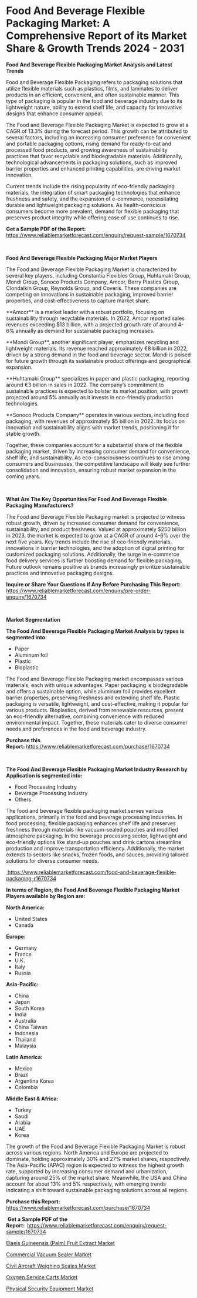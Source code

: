 <p><h1>Food And Beverage Flexible Packaging Market: A Comprehensive Report of its Market Share & Growth Trends 2024 - 2031</h1></p><p><strong>Food And Beverage Flexible Packaging Market Analysis and Latest Trends</strong></p>
<p><p>Food and Beverage Flexible Packaging refers to packaging solutions that utilize flexible materials such as plastics, films, and laminates to deliver products in an efficient, convenient, and often sustainable manner. This type of packaging is popular in the food and beverage industry due to its lightweight nature, ability to extend shelf life, and capacity for innovative designs that enhance consumer appeal.</p><p>The Food and Beverage Flexible Packaging Market is expected to grow at a CAGR of 13.3% during the forecast period. This growth can be attributed to several factors, including an increasing consumer preference for convenient and portable packaging options, rising demand for ready-to-eat and processed food products, and growing awareness of sustainability practices that favor recyclable and biodegradable materials. Additionally, technological advancements in packaging solutions, such as improved barrier properties and enhanced printing capabilities, are driving market innovation. </p><p>Current trends include the rising popularity of eco-friendly packaging materials, the integration of smart packaging technologies that enhance freshness and safety, and the expansion of e-commerce, necessitating durable and lightweight packaging solutions. As health-conscious consumers become more prevalent, demand for flexible packaging that preserves product integrity while offering ease of use continues to rise.</p></p>
<p><strong>Get a Sample PDF of the Report:&nbsp;</strong> <a href="https://www.reliablemarketforecast.com/enquiry/request-sample/1670734?utm_campaign=1167&utm_medium=2&utm_source=Github&utm_content=ia&utm_term=13102024&utm_id=food-and-beverage-flexible-packaging">https://www.reliablemarketforecast.com/enquiry/request-sample/1670734</a></p>
<p>&nbsp;</p>
<p><strong>Food And Beverage Flexible Packaging Major Market Players</strong></p>
<p><p>The Food and Beverage Flexible Packaging Market is characterized by several key players, including Constantia Flexibles Group, Huhtamaki Group, Mondi Group, Sonoco Products Company, Amcor, Berry Plastics Group, Clondalkin Group, Reynolds Group, and Coveris. These companies are competing on innovations in sustainable packaging, improved barrier properties, and cost-effectiveness to capture market share.</p><p>**Amcor** is a market leader with a robust portfolio, focusing on sustainability through recyclable materials. In 2022, Amcor reported sales revenues exceeding $13 billion, with a projected growth rate of around 4-6% annually as demand for sustainable packaging increases.</p><p>**Mondi Group**, another significant player, emphasizes recycling and lightweight materials. Its revenue reached approximately €8 billion in 2022, driven by a strong demand in the food and beverage sector. Mondi is poised for future growth through its sustainable product offerings and geographical expansion.</p><p>**Huhtamaki Group** specializes in paper and plastic packaging, reporting around €3 billion in sales in 2022. The company’s commitment to sustainable practices is expected to bolster its market position, with growth projected around 5% annually as it invests in eco-friendly production technologies.</p><p>**Sonoco Products Company** operates in various sectors, including food packaging, with revenues of approximately $5 billion in 2022. Its focus on innovation and sustainability aligns with market trends, positioning it for stable growth.</p><p>Together, these companies account for a substantial share of the flexible packaging market, driven by increasing consumer demand for convenience, shelf life, and sustainability. As eco-consciousness continues to rise among consumers and businesses, the competitive landscape will likely see further consolidation and innovation, ensuring robust market expansion in the coming years.</p></p>
<p>&nbsp;</p>
<p><strong>What Are The Key Opportunities For Food And Beverage Flexible Packaging Manufacturers?</strong></p>
<p><p>The Food and Beverage Flexible Packaging market is projected to witness robust growth, driven by increased consumer demand for convenience, sustainability, and product freshness. Valued at approximately $250 billion in 2023, the market is expected to grow at a CAGR of around 4-6% over the next five years. Key trends include the rise of eco-friendly materials, innovations in barrier technologies, and the adoption of digital printing for customized packaging solutions. Additionally, the surge in e-commerce food delivery services is further boosting demand for flexible packaging. Future outlook remains positive as brands increasingly prioritize sustainable practices and innovative packaging designs.</p></p>
<p><strong>Inquire or Share Your Questions If Any Before Purchasing This Report:</strong> <a href="https://www.reliablemarketforecast.com/enquiry/pre-order-enquiry/1670734?utm_campaign=1167&utm_medium=2&utm_source=Github&utm_content=ia&utm_term=13102024&utm_id=food-and-beverage-flexible-packaging">https://www.reliablemarketforecast.com/enquiry/pre-order-enquiry/1670734</a></p>
<p>&nbsp;</p>
<p><strong>Market Segmentation</strong></p>
<p><strong>The Food And Beverage Flexible Packaging Market Analysis by types is segmented into:</strong></p>
<p><ul><li>Paper</li><li>Aluminum foil</li><li>Plastic</li><li>Bioplastic</li></ul></p>
<p><p>The Food and Beverage Flexible Packaging market encompasses various materials, each with unique advantages. Paper packaging is biodegradable and offers a sustainable option, while aluminum foil provides excellent barrier properties, preserving freshness and extending shelf life. Plastic packaging is versatile, lightweight, and cost-effective, making it popular for various products. Bioplastics, derived from renewable resources, present an eco-friendly alternative, combining convenience with reduced environmental impact. Together, these materials cater to diverse consumer needs and preferences in the food and beverage industry.</p></p>
<p><strong>Purchase this Report:&nbsp;</strong><a href="https://www.reliablemarketforecast.com/purchase/1670734?utm_campaign=1167&utm_medium=2&utm_source=Github&utm_content=ia&utm_term=13102024&utm_id=food-and-beverage-flexible-packaging">https://www.reliablemarketforecast.com/purchase/1670734</a></p>
<p>&nbsp;</p>
<p><strong>The Food And Beverage Flexible Packaging Market Industry Research by Application is segmented into:</strong></p>
<p><ul><li>Food Processing Industry</li><li>Beverage Processing Industry</li><li>Others</li></ul></p>
<p><p>The food and beverage flexible packaging market serves various applications, primarily in the food and beverage processing industries. In food processing, flexible packaging enhances shelf life and preserves freshness through materials like vacuum-sealed pouches and modified atmosphere packaging. In the beverage processing sector, lightweight and eco-friendly options like stand-up pouches and drink cartons streamline production and improve transportation efficiency. Additionally, the market extends to sectors like snacks, frozen foods, and sauces, providing tailored solutions for diverse consumer needs.</p></p>
<p><a href="https://www.reliablemarketforecast.com/food-and-beverage-flexible-packaging-r1670734?utm_campaign=1167&utm_medium=2&utm_source=Github&utm_content=ia&utm_term=13102024&utm_id=food-and-beverage-flexible-packaging">&nbsp;https://www.reliablemarketforecast.com/food-and-beverage-flexible-packaging-r1670734</a></p>
<p><strong>In terms of Region, the Food And Beverage Flexible Packaging Market Players available by Region are:</strong></p>
<p>
    <p> <strong> North America: </strong>
        <ul>
            <li>United States</li>
            <li>Canada</li>
        </ul>
        </p> 
    <p> <strong> Europe: </strong>
        <ul>
            <li>Germany</li>
            <li>France</li>
            <li>U.K.</li>
            <li>Italy</li>
            <li>Russia</li>
        </ul>
        </p> 
    <p> <strong> Asia-Pacific: </strong>
        <ul>
            <li>China</li>
            <li>Japan</li>
            <li>South Korea</li>
            <li>India</li>
            <li>Australia</li>
            <li>China Taiwan</li>
            <li>Indonesia</li>
            <li>Thailand</li>
            <li>Malaysia</li>
        </ul>
        </p> 
    <p> <strong> Latin America: </strong>
        <ul>
            <li>Mexico</li>
            <li>Brazil</li>
            <li>Argentina Korea</li>
            <li>Colombia</li>
        </ul>
        </p> 
    <p> <strong> Middle East & Africa: </strong>
        <ul>
            <li>Turkey</li>
            <li>Saudi</li>
            <li>Arabia</li>
            <li>UAE</li>
            <li>Korea</li>
        </ul>
    </p>
    </p>
<p><p>The growth of the Food and Beverage Flexible Packaging Market is robust across various regions. North America and Europe are projected to dominate, holding approximately 30% and 27% market shares, respectively. The Asia-Pacific (APAC) region is expected to witness the highest growth rate, supported by increasing consumer demand and urbanization, capturing around 25% of the market share. Meanwhile, the USA and China account for about 13% and 5% respectively, with emerging trends indicating a shift toward sustainable packaging solutions across all regions.</p></p>
<p><strong>Purchase this Report: </strong><a href="https://www.reliablemarketforecast.com/purchase/1670734?utm_campaign=1167&utm_medium=2&utm_source=Github&utm_content=ia&utm_term=13102024&utm_id=food-and-beverage-flexible-packaging">https://www.reliablemarketforecast.com/purchase/1670734</a></p>
<p>&nbsp;<strong>Get a Sample PDF of the Report:&nbsp;&nbsp;</strong><a href="https://www.reliablemarketforecast.com/enquiry/request-sample/1670734?utm_campaign=1167&utm_medium=2&utm_source=Github&utm_content=ia&utm_term=13102024&utm_id=food-and-beverage-flexible-packaging">https://www.reliablemarketforecast.com/enquiry/request-sample/1670734</a></p>
<p><strong></strong></p>
<p><p><a href="https://github.com/guneycigdem35/Market-Research-Report-List-5/blob/main/elaeis-guineensis-palm-fruit-extract-market.md?utm_campaign=1167&utm_medium=2&utm_source=Github&utm_content=ia&utm_term=13102024&utm_id=food-and-beverage-flexible-packaging">Elaeis Guineensis (Palm) Fruit Extract Market</a></p><p><a href="https://issuu.com/reportprime-2/docs/commercial-vacuum-sealer-market-siz_134d8b62ae4ab2?utm_campaign=1167&utm_medium=2&utm_source=Github&utm_content=ia&utm_term=13102024&utm_id=food-and-beverage-flexible-packaging">Commercial Vacuum Sealer Market</a></p><p><a href="https://www.linkedin.com/pulse/civil-aircraft-weighing-scales-industry-sector-market-dynamics-t4wlc?utm_campaign=1167&utm_medium=2&utm_source=Github&utm_content=ia&utm_term=13102024&utm_id=food-and-beverage-flexible-packaging">Civil Aircraft Weighing Scales Market</a></p><p><a href="https://www.linkedin.com/pulse/global-perspectives-oxygen-service-carts-market-trends-challenges-kyi1e?utm_campaign=1167&utm_medium=2&utm_source=Github&utm_content=ia&utm_term=13102024&utm_id=food-and-beverage-flexible-packaging">Oxygen Service Carts Market</a></p><p><a href="https://issuu.com/reportprime-2/docs/physical-security-equipment-market-_623a63b7548110?utm_campaign=1167&utm_medium=2&utm_source=Github&utm_content=ia&utm_term=13102024&utm_id=food-and-beverage-flexible-packaging">Physical Security Equipment Market</a></p></p>